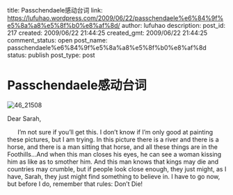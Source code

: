 title: Passchendaele感动台词
link: https://lufuhao.wordpress.com/2009/06/22/passchendaele%e6%84%9f%e5%8a%a8%e5%8f%b0%e8%af%8d/
author: lufuhao
description: 
post_id: 217
created: 2009/06/22 21:44:25
created_gmt: 2009/06/22 21:44:25
comment_status: open
post_name: passchendaele%e6%84%9f%e5%8a%a8%e5%8f%b0%e8%af%8d
status: publish
post_type: post

# Passchendaele感动台词

![46_21508](http://lufuhao.files.wordpress.com/2009/06/46_215085b35d.jpg?w=300)

Dear Sarah, 

      I’m not sure if you’ll get this. I don’t know if I’m only good at painting these pictures, but I am trying. In this picture there is a river and there is a horse, and there is a man sitting that horse, and all these things are in the Foothills…And when this man closes his eyes, he can see a woman kissing him as like as to smother him. And this man knows that kings may die and countries may crumble, but if people look close enough, they just might, as I have, Sarah, they just might find something to believe in. I have to go now, but before I do, remember that rules: Don’t Die!